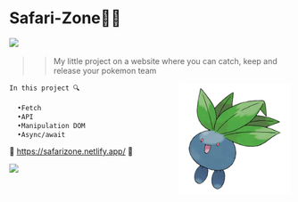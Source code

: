 ﻿# Safari-Zone🐱‍🐉
<img src="https://64.media.tumblr.com/756005d30fe48d7d91edf5f960c3060b/tumblr_inline_moiucgQObk1qz4rgp.png" >

>> My little project on a website where you can catch, keep and release your pokemon team

<img align="right" width="200px" src="https://raw.githubusercontent.com/PokeAPI/sprites/master/sprites/pokemon/other/official-artwork/43.png" >

   ```
   In this project 🔍
   
     •Fetch
     •API 
     •Manipulation DOM 
     •Async/await
 ```
  
🧡 https://safarizone.netlify.app/ 🧡</p>
<img src="https://64.media.tumblr.com/756005d30fe48d7d91edf5f960c3060b/tumblr_inline_moiucgQObk1qz4rgp.png" >

